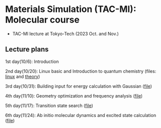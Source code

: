 # Materials Simulation (TAC-MI): Molecular course
* TAC-MI lecture at Tokyo-Tech (2023 Oct. and Nov.)

## Lecture plans
1st day(10/6): Introduction

2nd day(10/20): Linux basic and Introduction to quantum chemistry (files: [linux](./linux.md) and [theory](./theory.md))

3rd day(10/31): Building input for energy calculation with Gaussian ([file](./energy.md))

4th day(11/10): Geometry optimization and frequency analysis ([file](./optimization.md))

5th day(11/17): Transition state search ([file](./transition_state.md))

6th day(11/24): Ab initio molecular dynamics and excited state calculation ([file](./molecular_dynamics.md))
